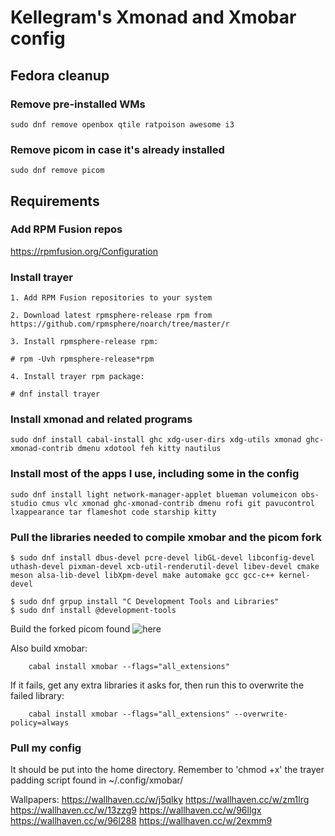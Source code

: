 # Kellegram's Xmonad and Xmobar config

## Fedora cleanup
### Remove pre-installed WMs
    sudo dnf remove openbox qtile ratpoison awesome i3  
### Remove picom in case it's already installed
    sudo dnf remove picom

## Requirements
### Add RPM Fusion repos
https://rpmfusion.org/Configuration

### Install trayer
        

    1. Add RPM Fusion repositories to your system
    
    2. Download latest rpmsphere-release rpm from
    https://github.com/rpmsphere/noarch/tree/master/r

    3. Install rpmsphere-release rpm:

    # rpm -Uvh rpmsphere-release*rpm

    4. Install trayer rpm package:

    # dnf install trayer

### Install xmonad and related programs
    sudo dnf install cabal-install ghc xdg-user-dirs xdg-utils xmonad ghc-xmonad-contrib dmenu xdotool feh kitty nautilus



### Install most of the apps I use, including some in the config
    sudo dnf install light network-manager-applet blueman volumeicon obs-studio cmus vlc xmonad ghc-xmonad-contrib dmenu rofi git pavucontrol lxappearance tar flameshot code starship kitty 

### Pull the libraries needed to compile xmobar and the picom fork
    $ sudo dnf install dbus-devel pcre-devel libGL-devel libconfig-devel uthash-devel pixman-devel xcb-util-renderutil-devel libev-devel cmake meson alsa-lib-devel libXpm-devel make automake gcc gcc-c++ kernel-devel
    
    $ sudo dnf grpup install "C Development Tools and Libraries" 
    $ sudo dnf install @development-tools

Build the forked picom found ![here](https://github.com/yshui/picom)

Also build xmobar:

        cabal install xmobar --flags="all_extensions"
If it fails, get any extra libraries it asks for, then run this to overwrite the failed library:
        
        cabal install xmobar --flags="all_extensions" --overwrite-policy=always

### Pull my config
It should be put into the home directory. Remember to 'chmod +x' the trayer padding script found in ~/.config/xmobar/





Wallpapers:
https://wallhaven.cc/w/j5qlky
https://wallhaven.cc/w/zm1lrg
https://wallhaven.cc/w/13zzg9
https://wallhaven.cc/w/96llgx
https://wallhaven.cc/w/96l288
https://wallhaven.cc/w/2exmm9
